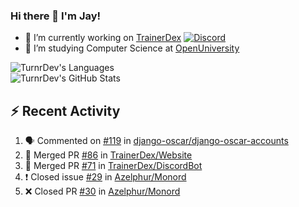 ### Hi there 👋 I'm Jay!

- 🔭 I’m currently working on [TrainerDex](https://www.github.com/TrainerDex) [![Discord](https://discordapp.com/api/v6/guilds/364313717720219651/widget.png?style=shield)](http://discord.trainerdex.co.uk/)
- 🤔 I’m studying Computer Science at [OpenUniversity](http://www.open.ac.uk/courses/computing-it/degrees/bsc-computing-it-software-q62-soft)

![TurnrDev's Languages](https://github-readme-stats.vercel.app/api/top-langs/?username=TurnrDev&layout=compact&hide_border=true&title_color=1fa6aa&text_color=233247)
<br>
![TurnrDev's GitHub Stats](https://github-readme-stats.vercel.app/api?username=TurnrDev&show_icons=true&hide_border=true&count_private=true&include_all_commits=true&icon_color=1fa6aa&title_color=1fa6aa&text_color=233247)
<br>

## :zap: Recent Activity

<!--START_SECTION:activity-->
1. 🗣 Commented on [#119](https://github.com/django-oscar/django-oscar-accounts/issues/119) in [django-oscar/django-oscar-accounts](https://github.com/django-oscar/django-oscar-accounts)
2. 🎉 Merged PR [#86](https://github.com/TrainerDex/Website/pull/86) in [TrainerDex/Website](https://github.com/TrainerDex/Website)
3. 🎉 Merged PR [#71](https://github.com/TrainerDex/DiscordBot/pull/71) in [TrainerDex/DiscordBot](https://github.com/TrainerDex/DiscordBot)
4. ❗️ Closed issue [#29](https://github.com/Azelphur/Monord/issues/29) in [Azelphur/Monord](https://github.com/Azelphur/Monord)
5. ❌ Closed PR [#30](https://github.com/Azelphur/Monord/pull/30) in [Azelphur/Monord](https://github.com/Azelphur/Monord)
<!--END_SECTION:activity-->
